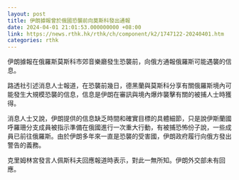 ```yaml
---
layout: post
title: 伊朗據報曾於俄國恐襲前向莫斯科發出通報
date: 2024-04-01 21:01:53.000000000 +08:00
link: https://news.rthk.hk/rthk/ch/component/k2/1747122-20240401.htm
categories: rthk
---
```


伊朗據報在俄羅斯莫斯科市郊音樂廳發生恐襲前，向俄方通報俄羅斯可能遇襲的信息。

路透社引述消息人士報道，在恐襲前幾日，德黑蘭與莫斯科分享有關俄羅斯境內可能發生大規模恐襲的信息，信息是伊朗在審訊與境內爆炸襲擊有關的被捕人士時獲得。

消息人士又說，伊朗提供的信息缺乏時間和確實目標的具體細節，只是說伊斯蘭國呼羅珊分支成員被指示準備在俄國進行一次重大行動，有被捕恐怖份子說，一些成員已前往俄羅斯。由於伊朗多年來一直是恐襲的受害國，伊朗政府履行向俄方發出警告的義務。

克里姆林宮發言人佩斯科夫回應報道時表示，對此一無所知。伊朗外交部未有回應。
